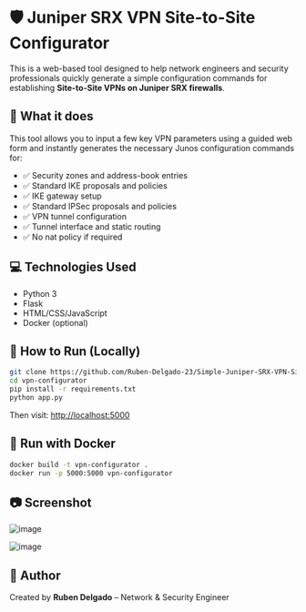 # 🛡️ Juniper SRX VPN Site-to-Site Configurator

This is a web-based tool designed to help network engineers and security professionals quickly generate a simple configuration commands for establishing **Site-to-Site VPNs on Juniper SRX firewalls**.

## 🔧 What it does

This tool allows you to input a few key VPN parameters using a guided web form and instantly generates the necessary Junos configuration commands for:

- ✅ Security zones and address-book entries
- ✅ Standard IKE proposals and policies
- ✅ IKE gateway setup
- ✅ Standard IPSec proposals and policies
- ✅ VPN tunnel configuration
- ✅ Tunnel interface and static routing
- ✅ No nat policy if required

## 💻 Technologies Used

- Python 3
- Flask
- HTML/CSS/JavaScript
- Docker (optional)

## 🚀 How to Run (Locally)

```bash
git clone https://github.com/Ruben-Delgado-23/Simple-Juniper-SRX-VPN-Site-to-Site-Configurator
cd vpn-configurator
pip install -r requirements.txt
python app.py
```

Then visit: [http://localhost:5000](http://localhost:5000)

## 🐳 Run with Docker

```bash
docker build -t vpn-configurator .
docker run -p 5000:5000 vpn-configurator
```

## 📷 Screenshot
![image](https://github.com/user-attachments/assets/918a3b4f-4abb-4323-a5e0-b8c3a3861f41)

![image](https://github.com/user-attachments/assets/138b3594-7f20-444b-a769-4be1b2445114)

## 🙌 Author

Created by **Ruben Delgado** – Network & Security Engineer
